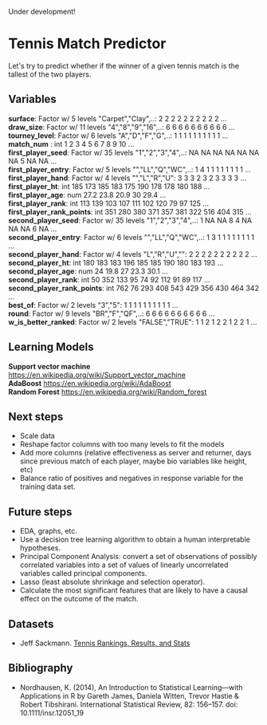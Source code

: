 Under development!

# Tennis Match Predictor
Let's try to predict whether if the winner of a given tennis match is the tallest of the two players.

## Variables
**surface**: Factor w/ 5 levels "Carpet","Clay",..: 2 2 2 2 2 2 2 2 2 2 ...  
**draw_size**: Factor w/ 11 levels "4","8","9","16",..: 6 6 6 6 6 6 6 6 6 6 ...  
**tourney_level**: Factor w/ 6 levels "A","D","F","G",..: 1 1 1 1 1 1 1 1 1 1 ...  
**match_num** : int  1 2 3 4 5 6 7 8 9 10 ...  
**first_player_seed**: Factor w/ 35 levels "1","2","3","4",..: NA NA NA NA NA NA NA 5 NA NA ...  
**first_player_entry**: Factor w/ 5 levels "","LL","Q","WC",..: 1 4 1 1 1 1 1 1 1 1 ...  
**first_player_hand**: Factor w/ 4 levels "","L","R","U": 3 3 3 2 3 2 3 3 3 3 ...  
**first_player_ht**: int  185 173 185 183 175 190 178 178 180 188 ...  
**first_player_age**: num  27.2 23.8 20.9 30 29.4 ...  
**first_player_rank**: int  113 139 103 107 111 102 120 79 97 125 ...  
**first_player_rank_points**: int  351 280 380 371 357 381 322 516 404 315 ...  
**second_player_seed**: Factor w/ 35 levels "1","2","3","4",..: 1 NA NA 8 4 NA NA NA 6 NA ...  
**second_player_entry**: Factor w/ 6 levels "","LL","Q","WC",..: 1 3 1 1 1 1 1 1 1 1 ...  
**second_player_hand**: Factor w/ 4 levels "L","R","U","": 2 2 2 2 2 2 2 2 2 2 ...  
**second_player_ht**: int  180 183 183 196 185 185 190 180 183 193 ...  
**second_player_age**: num  24 19.8 27 23.3 30.1 ...  
**second_player_rank**: int  50 352 133 95 74 92 112 91 89 117 ...  
**second_player_rank_points**: int  762 76 293 408 543 429 356 430 464 342 ...  
**best_of**: Factor w/ 2 levels "3","5": 1 1 1 1 1 1 1 1 1 1 ...  
**round**: Factor w/ 9 levels "BR","F","QF",..: 6 6 6 6 6 6 6 6 6 6 ...  
**w_is_better_ranked**: Factor w/ 2 levels "FALSE","TRUE": 1 1 2 1 2 2 1 2 2 1 ...

## Learning Models
**Support vector machine**  https://en.wikipedia.org/wiki/Support_vector_machine  
**AdaBoost** https://en.wikipedia.org/wiki/AdaBoost  
**Random Forest** https://en.wikipedia.org/wiki/Random_forest  


## Next steps
- Scale data
- Reshape factor columns with too many levels to fit the models
- Add more columns (relative effectiveness as server and returner, days since previous match of each player, maybe bio variables like height, etc)
- Balance ratio of positives and negatives in response variable for the training data set.

## Future steps
- EDA, graphs, etc.
- Use a decision tree learning algorithm to obtain a human interpretable hypotheses.
- Principal Component Analysis: convert a set of observations of possibly correlated variables into a set of values of linearly uncorrelated variables called principal components.
- Lasso (least absolute shrinkage and selection operator).
- Calculate the most significant features that are likely to have a causal effect on the outcome of the match.

## Datasets
- Jeff Sackmann. [Tennis Rankings, Results, and Stats](https://github.com/JeffSackmann)

## Bibliography
- Nordhausen, K. (2014), An Introduction to Statistical Learning—with Applications in R by Gareth James, Daniela Witten, Trevor Hastie & Robert Tibshirani. International Statistical Review, 82: 156–157. doi: 10.1111/insr.12051_19


